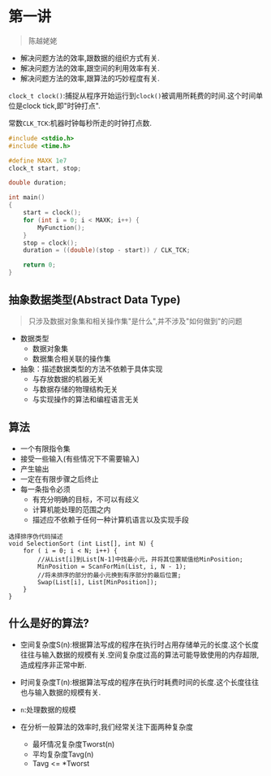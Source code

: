 # 第一讲

> 陈越姥姥

* 解决问题方法的效率,跟数据的组织方式有关.
* 解决问题方法的效率,跟空间的利用效率有关.
* 解决问题方法的效率,跟算法的巧妙程度有关.

`clock_t clock()`:捕捉从程序开始运行到`clock()`被调用所耗费的时间.这个时间单位是clock tick,即"时钟打点".

常数`CLK_TCK`:机器时钟每秒所走的时钟打点数.

```c
#include <stdio.h>
#include <time.h>

#define MAXK 1e7
clock_t start, stop;

double duration;

int main()
{
    start = clock();
    for (int i = 0; i < MAXK; i++) {
        MyFunction();
    }
    stop = clock();
    duration = ((double)(stop - start)) / CLK_TCK;

    return 0;
}
```
## 抽象数据类型(Abstract Data Type)

> 只涉及数据对象集和相关操作集"是什么",并不涉及"如何做到"的问题

* 数据类型
  * 数据对象集
  * 数据集合相关联的操作集
* 抽象：描述数据类型的方法不依赖于具体实现
  * 与存放数据的机器无关
  * 与数据存储的物理结构无关
  * 与实现操作的算法和编程语言无关

## 算法
* 一个有限指令集
* 接受一些输入(有些情况下不需要输入)
* 产生输出
* 一定在有限步骤之后终止
* 每一条指令必须
  * 有充分明确的目标，不可以有歧义
  * 计算机能处理的范围之内
  * 描述应不依赖于任何一种计算机语言以及实现手段

```
选择排序伪代码描述
void SelectionSort (int List[], int N) {
    for ( i = 0; i < N; i++) {
        //从List[i]到List[N-1]中找最小元，并将其位置赋值给MinPosition;
        MinPosition = ScanForMin(List, i, N - 1);
        //将未排序的部分的最小元换到有序部分的最后位置;
        Swap(List[i], List[MinPosition]);
    }
}
```

## 什么是好的算法?
* 空间复杂度S(n):根据算法写成的程序在执行时占用存储单元的长度.这个长度往往与输入数据的规模有关.空间复杂度过高的算法可能导致使用的内存超限,造成程序非正常中断.
* 时间复杂度T(n):根据算法写成的程序在执行时耗费时间的长度.这个长度往往也与输入数据的规模有关.
* `n`:处理数据的规模

* 在分析一般算法的效率时,我们经常关注下面两种复杂度
  * 最坏情况复杂度Tworst(n)
  * 平均复杂度Tavg(n)
  * Tavg <= *Tworst